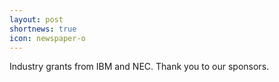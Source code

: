 ```yaml
---
layout: post
shortnews: true
icon: newspaper-o
---
```


Industry grants from IBM and NEC. Thank you to our sponsors.
